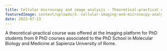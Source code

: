```yaml
---
title: Cellular microscopy and image analysis - Theoretical-practical course
featuredImage: content/uploads/3.-cellular-imaging-and-microsocpy-analysis-gbm-2022.jpg
date: 2022-07-13
---
```

A theoretical-practical course was offered at the Imaging platform for PhD students from 9 PhD courses associated to the PhD School in Molecular Biology and Medicine at Sapienza University of Rome.